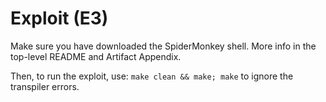 # Exploit (E3)

Make sure you have downloaded the SpiderMonkey shell. More info in the top-level README and Artifact Appendix.

Then, to run the exploit, use: `make clean && make; make` to ignore the transpiler errors.
